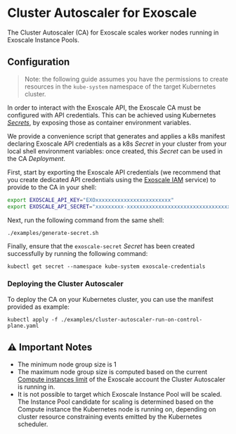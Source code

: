 # Cluster Autoscaler for Exoscale

The Cluster Autoscaler (CA) for Exoscale scales worker nodes running in
Exoscale Instance Pools.


## Configuration

> Note: the following guide assumes you have the permissions to create
> resources in the `kube-system` namespace of the target Kubernetes cluster.

In order to interact with the Exoscale API, the Exoscale CA must be configured
with API credentials. This can be achieved using Kubernetes
[*Secrets*][k8s-secrets], by exposing those as container environment variables.

We provide a convenience script that generates and applies a k8s manifest
declaring Exoscale API credentials as a k8s *Secret* in your cluster from your
local shell environment variables: once created, this *Secret* can be used in
the CA *Deployment*.

First, start by exporting the Exoscale API credentials (we recommend that you
create dedicated API credentials using the [Exoscale IAM][exo-iam] service) to
provide to the CA in your shell:

```sh
export EXOSCALE_API_KEY="EXOxxxxxxxxxxxxxxxxxxxxxxxx"
export EXOSCALE_API_SECRET="xxxxxxxxx-xxxxxxxxxxxxxxxxxxxxxxxxxxxxxxxxx"
```

Next, run the following command from the same shell:

```
./examples/generate-secret.sh
```

Finally, ensure that the `exoscale-secret` *Secret* has been created
successfully by running the following command:

```
kubectl get secret --namespace kube-system exoscale-credentials
```


### Deploying the Cluster Autoscaler

To deploy the CA on your Kubernetes cluster, you can use the manifest provided
as example:

```
kubectl apply -f ./examples/cluster-autoscaler-run-on-control-plane.yaml
```


## ⚠️  Important Notes

* The minimum node group size is 1
* The maximum node group size is computed based on the current [Compute
  instances limit][exo-limits] of the Exoscale account the Cluster Autoscaler
  is running in.
* It is not possible to target which Exoscale Instance Pool will be scaled. The
  Instance Pool candidate for scaling is determined based on the Compute
  instance the Kubernetes node is running on, depending on cluster resource
  constraining events emitted by the Kubernetes scheduler.


[exo-iam]: https://community.exoscale.com/documentation/iam/quick-start/
[exo-limits]: https://portal.exoscale.com/account/limits
[k8s-secrets]: https://kubernetes.io/docs/concepts/configuration/secret/
